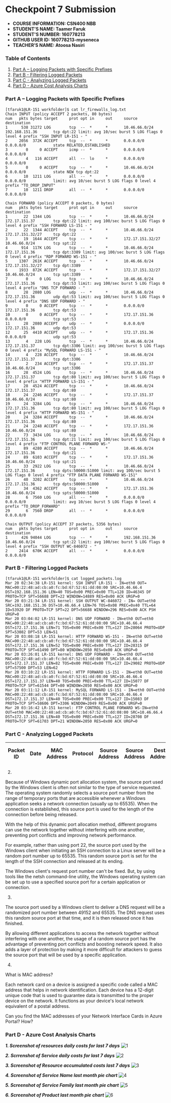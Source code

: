 # Checkpoint 7 Submission

- **COURSE INFORMATION: CSN400 NBB**
- **STUDENT’S NAME: Taamer Faruk**
- **STUDENT'S NUMBER: 160778213**
- **GITHUB USER ID: 160778213-myseneca**
- **TEACHER’S NAME: Atoosa Nasiri**

### Table of Contents

1. [Part A – Logging Packets with Specific Prefixes](#header1)
2. [Part B - Filtering Logged Packets](#header2)
3. [Part C - Analyzing Logged Packets](#header3)
4. [Part D - Azure Cost Analysis Charts](#haeder4)

### Part A – Logging Packets with Specific Prefixes

```
[tfaruk1@LR-151 workfolder]$ cat lr_firewalls_log.txt
Chain INPUT (policy ACCEPT 2 packets, 80 bytes)
num   pkts bytes target     prot opt in     out     source               destination
1      538 31272 LOG        tcp  --  *      *       10.46.66.0/24        192.168.151.36       tcp dpt:22 limit: avg 10/sec burst 5 LOG flags 0 level 4 prefix "SSH INPUT LR-151 - "
2     2056  372K ACCEPT     tcp  --  *      *       0.0.0.0/0            0.0.0.0/0            state RELATED,ESTABLISHED
3        0     0 ACCEPT     icmp --  *      *       0.0.0.0/0            0.0.0.0/0
4        4   116 ACCEPT     all  --  lo     *       0.0.0.0/0            0.0.0.0/0
5        0     0 ACCEPT     tcp  --  *      *       10.46.66.0/24        0.0.0.0/0            state NEW tcp dpt:22
6       10  1211 LOG        all  --  *      *       0.0.0.0/0            0.0.0.0/0            limit: avg 10/sec burst 5 LOG flags 0 level 4 prefix "TO_DROP_INPUT"
7       10  1211 DROP       all  --  *      *       0.0.0.0/0            0.0.0.0/0

Chain FORWARD (policy ACCEPT 0 packets, 0 bytes)
num   pkts bytes target     prot opt in     out     source               destination
1       22  1344 LOG        tcp  --  *      *       10.46.66.0/24        172.17.151.37        tcp dpt:22 limit: avg 100/sec burst 5 LOG flags 0 level 4 prefix "SSH FORWARD LS-151 - "
2       22  1344 ACCEPT     tcp  --  *      *       10.46.66.0/24        172.17.151.32/27     tcp dpt:22
3       19  1644 ACCEPT     tcp  --  *      *       172.17.151.32/27     10.46.66.0/24        tcp spt:22
4      914  117K LOG        tcp  --  *      *       10.46.66.0/24        172.17.151.36        tcp dpt:3389 limit: avg 100/sec burst 5 LOG flags 0 level 4 prefix "RDP FORWARD WS-151 - "
5     1307  261K ACCEPT     tcp  --  *      *       10.46.66.0/24        172.17.151.32/27     tcp dpt:3389
6     1933  872K ACCEPT     tcp  --  *      *       172.17.151.32/27     10.46.66.0/24        tcp spt:3389
7        0     0 LOG        tcp  --  *      *       10.46.66.0/24        172.17.151.36        tcp dpt:53 limit: avg 100/sec burst 5 LOG flags 0 level 4 prefix "DNS TCP FORWARD - "
8       28  2080 LOG        udp  --  *      *       10.46.66.0/24        172.17.151.36        udp dpt:53 limit: avg 100/sec burst 5 LOG flags 0 level 4 prefix "DNS UDP FORWARD - "
9        0     0 ACCEPT     tcp  --  *      *       0.0.0.0/0            172.17.151.36        tcp dpt:53
10       0     0 ACCEPT     tcp  --  *      *       172.17.151.36        0.0.0.0/0            tcp spt:53
11      28  2080 ACCEPT     udp  --  *      *       0.0.0.0/0            172.17.151.36        udp dpt:53
12      25  4410 ACCEPT     udp  --  *      *       172.17.151.36        0.0.0.0/0            udp spt:53
13       4   228 LOG        tcp  --  *      *       10.46.66.0/24        172.17.151.37        tcp dpt:3306 limit: avg 100/sec burst 5 LOG flags 0 level 4 prefix "MySQL FORWARD LS-151 - "
14       4   228 ACCEPT     tcp  --  *      *       10.46.66.0/24        172.17.151.37        tcp dpt:3306
15       2   234 ACCEPT     tcp  --  *      *       172.17.151.37        10.46.66.0/24        tcp spt:3306
16      28  4524 LOG        tcp  --  *      *       10.46.66.0/24        172.17.151.37        tcp dpt:80 limit: avg 100/sec burst 5 LOG flags 0 level 4 prefix "HTTP FORWARD LS-151 - "
17      28  4524 ACCEPT     tcp  --  *      *       10.46.66.0/24        172.17.151.37        tcp dpt:80
18      24  2246 ACCEPT     tcp  --  *      *       172.17.151.37        10.46.66.0/24        tcp spt:80
19      24  3284 LOG        tcp  --  *      *       10.46.66.0/24        172.17.151.36        tcp dpt:80 limit: avg 100/sec burst 5 LOG flags 0 level 4 prefix "HTTP FORWARD WS-151 - "
20      24  3284 ACCEPT     tcp  --  *      *       10.46.66.0/24        172.17.151.36        tcp dpt:80
21      24  2248 ACCEPT     tcp  --  *      *       172.17.151.36        10.46.66.0/24        tcp spt:80
22      73  3434 LOG        tcp  --  *      *       10.46.66.0/24        172.17.151.36        tcp dpt:21 limit: avg 100/sec burst 5 LOG flags 0 level 4 prefix "FTP CONTROL PLANE FORWARD WS-"
23      89  4280 ACCEPT     tcp  --  *      *       10.46.66.0/24        172.17.151.36        tcp dpt:21
24      89  6103 ACCEPT     tcp  --  *      *       172.17.151.36        10.46.66.0/24        tcp spt:21
25      33  2922 LOG        tcp  --  *      *       10.46.66.0/24        172.17.151.36        tcp dpts:50000:51000 limit: avg 100/sec burst 5 LOG flags 0 level 4 prefix "FTP DATA PLANE FORWARD WS-151"
26      40  3202 ACCEPT     tcp  --  *      *       10.46.66.0/24        172.17.151.36        tcp dpts:50000:51000
27      34  4362 ACCEPT     tcp  --  *      *       172.17.151.36        10.46.66.0/24        tcp spts:50000:51000
28       6  7560 LOG        all  --  *      *       0.0.0.0/0            0.0.0.0/0            limit: avg 10/sec burst 5 LOG flags 0 level 4 prefix "TO_DROP_FORWARD"
29       6  7560 DROP       all  --  *      *       0.0.0.0/0            0.0.0.0/0

Chain OUTPUT (policy ACCEPT 37 packets, 5356 bytes)
num   pkts bytes target     prot opt in     out     source               destination
1      426 94044 LOG        tcp  --  *      *       192.168.151.36       10.46.66.0/24        tcp spt:22 limit: avg 100/sec burst 5 LOG flags 0 level 4 prefix "SSH OUTPUT WC-846072 - "
2     2414  670K ACCEPT     all  --  *      *       0.0.0.0/0            0.0.0.0/0
```

### Part B - Filtering Logged Packets


```
[tfaruk1@LR-151 workfolder]$ cat logged_packets.log
Mar 20 02:34:38 LR-151 kernel: SSH INPUT LR-151 - IN=eth0 OUT= MAC=00:22:48:ad:cb:a0:fc:bd:67:52:61:dd:08:00 SRC=10.46.66.4 DST=192.168.151.36 LEN=40 TOS=0x00 PREC=0x00 TTL=128 ID=46345 DF PROTO=TCP SPT=56688 DPT=22 WINDOW=14889 RES=0x00 ACK URGP=0
Mar 20 03:21:34 LR-151 kernel: SSH OUTPUT WC-846072 - IN= OUT=eth0 SRC=192.168.151.36 DST=10.46.66.4 LEN=76 TOS=0x08 PREC=0x40 TTL=64 ID=53920 DF PROTO=TCP SPT=22 DPT=56688 WINDOW=296 RES=0x00 ACK PSH URGP=0
Mar 20 03:04:02 LR-151 kernel: DNS UDP FORWARD - IN=eth0 OUT=eth0 MAC=00:22:48:ad:cb:a0:fc:bd:67:52:61:dd:08:00 SRC=10.46.66.4 DST=172.17.151.36 LEN=71 TOS=0x00 PREC=0x00 TTL=127 ID=28064 PROTO=UDP SPT=53082 DPT=53 LEN=51
Mar 20 03:08:18 LR-151 kernel: HTTP FORWARD WS-151 - IN=eth0 OUT=eth0 MAC=00:22:48:ad:cb:a0:fc:bd:67:52:61:dd:08:00 SRC=10.46.66.4 DST=172.17.151.36 LEN=52 TOS=0x00 PREC=0x00 TTL=127 ID=28315 DF PROTO=TCP SPT=61490 DPT=80 WINDOW=2050 RES=0x00 ACK URGP=0
Mar 20 03:26:01 LR-151 kernel: DNS UDP FORWARD - IN=eth0 OUT=eth0 MAC=00:22:48:ad:cb:a0:fc:bd:67:52:61:dd:08:00 SRC=10.46.66.4 DST=172.17.151.37 LEN=82 TOS=0x00 PREC=0x00 TTL=127 ID=29082 PROTO=UDP SPT=57500 DPT=53 LEN=62
Mar 20 03:10:22 LR-151 kernel: HTTP FORWARD LS-151 - IN=eth0 OUT=eth0 MAC=00:22:48:ad:cb:a0:fc:bd:67:52:61:dd:08:00 SRC=10.46.66.4 DST=172.17.151.37 LEN=40 TOS=0x00 PREC=0x00 TTL=127 ID=15077 DF PROTO=TCP SPT=61544 DPT=80 WINDOW=2050 RES=0x00 ACK URGP=0
Mar 20 03:11:12 LR-151 kernel: MySQL FORWARD LS-151 - IN=eth0 OUT=eth0 MAC=00:22:48:ad:cb:a0:fc:bd:67:52:61:dd:08:00 SRC=10.46.66.4 DST=172.17.151.37 LEN=40 TOS=0x00 PREC=0x00 TTL=127 ID=15083 DF PROTO=TCP SPT=58606 DPT=3306 WINDOW=2049 RES=0x00 ACK URGP=0
Mar 20 03:16:42 LR-151 kernel: FTP CONTROL PLANE FORWARD WS-IN=eth0 OUT=eth0 MAC=00:22:48:ad:cb:a0:fc:bd:67:52:61:dd:08:00 SRC=10.46.66.4 DST=172.17.151.36 LEN=40 TOS=0x00 PREC=0x00 TTL=127 ID=28708 DF PROTO=TCP SPT=61703 DPT=21 WINDOW=2050 RES=0x00 ACK URGP=0
```

### Part C - Analyzing Logged Packets

| Packet ID | Date | MAC Address | Protocol | Source Address | Source Address | Dest. Address | Source Port | Dest. Port | Packet Length | LOG Prefix | Time To Live |
|-|-|-|-|-|-|-|-|-|-|-|-|

2. 
Because of Windows dynamic port allocation system, the source port used by the Windows client is often not similar to the type of service requested. The operating system randomly selects a source port number from the range of temporary ports that are accessible whenever a Windows application seeks a network connection (usually up to 65535). When the connection is established, this source port is used for the length of the connection before being released.

With the help of this dynamic port allocation method, different programs can use the network together without interfering with one another, preventing port conflicts and improving network performance.

For example, rather than using port 22, the source port used by the Windows client when initiating an SSH connection to a Linux server will be a random port number up to 65535. This random source port is set for the length of the SSH connection and released at its ending.

The Windows client's request port number can't be fixed. But, by using tools like the netsh command-line utility, the Windows operating system can be set up to use a specified source port for a certain application or connection.

3. 
The source port used by a Windows client to deliver a DNS request will be a randomized port number between 49152 and 65535. The DNS request uses this random source port at that time, and it is then released once it has finished.

By allowing different applications to access the network together without interfering with one another, the usage of a random source port has the advantage of preventing port conflicts and boosting network speed. It also adds a layer of protection by making it more difficult for attackers to guess the source port that will be used by a specific application.

4. 
What is MAC address?

Each network card on a device is assigned a specific code called a MAC address that helps in network identification. Each device has a 12-digit unique code that is used to guarantee data is transmitted to the proper device on the network. It functions as your device's local network equivalent of a postal address.

Can you find the MAC addresses of your Network Interface Cards in Azure Portal? How?



### Part D - Azure Cost Analysis Charts

***1. Screenshot of resources daily costs for last 7 days***
![1](https://user-images.githubusercontent.com/123032283/226249641-4aefee50-3870-42cf-8d99-0230282e8841.jpg)

***2. Scrrenshot of Service daily costs for last 7 days***
![2](https://user-images.githubusercontent.com/123032283/226249707-7a7e2035-3da2-4efb-b154-b84b8263f3b7.jpg)

***3. Screenshot of Resource accumulated costs last 7 days*** 
![3](https://user-images.githubusercontent.com/123032283/226249770-4f87b7b9-8d74-4cf0-8283-ccfd12693c1b.jpg)

***4. Screenshot of Service Name last month pie chart***
![4](https://user-images.githubusercontent.com/123032283/226249803-d4621be4-0f8a-44b1-9435-7e118ee8b511.jpg)

***5. Screenshot of Service Family last month pie chart***
![5](https://user-images.githubusercontent.com/123032283/226249841-d3a0716c-2ad3-4289-9751-8aa08b6bea3e.jpg)

***6. Screenshot of Product last month pie chart***
![6](https://user-images.githubusercontent.com/123032283/226249872-0a7dbe3f-3b44-440f-969b-a7de5b97c521.jpg)